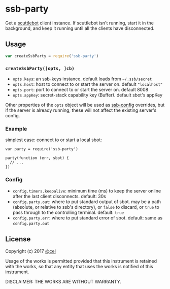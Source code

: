 # ssb-party

Get a [scuttlebot][] client instance. If scuttlebot isn't running, start it in the background, and keep it running until all the clients have disconnected.

## Usage

```js
var createSsbParty = require('ssb-party')
```

### `createSsbParty([opts, ]cb)`

- `opts.keys`: an [ssb-keys][] instance. default loads from `~/.ssb/secret`
- `opts.host`: host to connect to or start the server on. default `"localhost"`
- `opts.port`: port to connect to or start the server on. default 8008
- `opts.appKey`: secret-stack capability key (Buffer). default sbot's appKey

Other properties of the `opts` object will be used as [ssb-config][]
overrides, but if the server is already running, these will not affect the existing server's config.

### Example

simplest case: connect to or start a local sbot:
```
var party = require('ssb-party')

party(function (err, sbot) {
  // ...
})
```

### Config

- `config.timers.keepalive`: minimum time (ms) to keep the server online after the last client disconnects. default: 30s
- `config.party.out`: where to put standard output of sbot. may be a path (absolute, or relative to ssb's directory), or `false` to discard, or `true` to pass through to the controlling terminal. default: `true`
- `config.party.err`: where to put standard error of sbot. default: same as `config.party.out`

[scuttlebot]: https://github.com/ssbc/scuttlebot
[ssb-keys]: https://github.com/ssbc/ssb-keys
[ssb-config]: https://github.com/ssbc/ssb-config
[secret-stack]: https://github.com/ssbc/secret-stack

## License

Copyright (c) 2017 [@cel](@f/6sQ6d2CMxRUhLpspgGIulDxDCwYD7DzFzPNr7u5AU=.ed25519)

Usage of the works is permitted provided that this instrument
is retained with the works, so that any entity that uses the
works is notified of this instrument.

DISCLAIMER: THE WORKS ARE WITHOUT WARRANTY.
